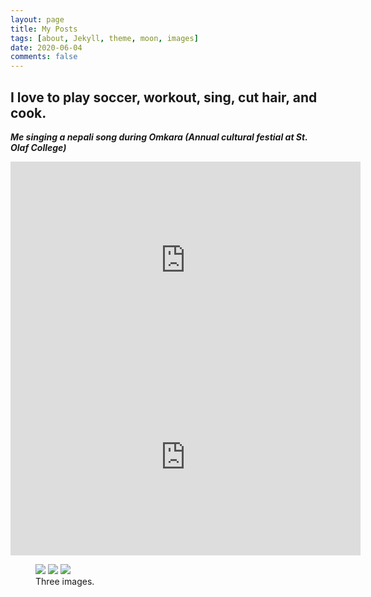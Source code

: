 ```yaml
---
layout: page
title: My Posts
tags: [about, Jekyll, theme, moon, images]
date: 2020-06-04
comments: false
---
```

## I love to play soccer, workout, sing, cut hair, and cook.

***Me singing a nepali song during Omkara (Annual cultural festial at St. Olaf College)*** 
<iframe width="560" height="315" src="https://www.youtube.com/embed/Sublqdi5XlU" frameborder="0" allow="accelerometer; autoplay; encrypted-media; gyroscope; picture-in-picture" allowfullscreen></iframe>
<iframe width="560" height="315" src="https://www.facebook.com/kshitij.gurung.56/videos/2159293330775058/" frameborder="0"> </iframe>

<figure class="third">
	<img src="https://scontent-msp1-1.xx.fbcdn.net/v/t1.0-9/67358610_2375145822523140_6364679969716568064_o.jpg?_nc_cat=109&_nc_sid=8024bb&_nc_ohc=LuL309xI0WAAX_v3sqO&_nc_ht=scontent-msp1-1.xx&oh=e3e1704a9a90c7751d852f81cbf0af8f&oe=5F08BFDE">
	<img src="https://scontent-msp1-1.xx.fbcdn.net/v/t1.0-9/55897275_2159297267441331_967121154957377536_o.jpg?_nc_cat=104&_nc_sid=8024bb&_nc_ohc=TzS2HpmsO5QAX_vrCP1&_nc_ht=scontent-msp1-1.xx&oh=41e0c9d6982ede256a5ab7db79e39615&oe=5F08168E">
	<img src="https://scontent-msp1-1.xx.fbcdn.net/v/t1.0-9/13507135_1087019981335737_4598956458583175717_n.jpg?_nc_cat=100&_nc_sid=110474&_nc_ohc=XnJ0L6C0lLQAX-NO-2R&_nc_ht=scontent-msp1-1.xx&oh=4d10c174d906d485af6720bdfaee08e6&oe=5F08C6DB">
	<figcaption>Three images.</figcaption>
</figure>


